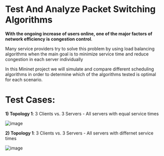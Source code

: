 # Test And Analyze Packet Switching Algorithms

**With the ongoing increase of users online, one of the major factors of network efficiency is congestion control**.

Many service providers try to solve this problem by using load balancing algorithms when the main goal is to minimize service time and reduce congestion in each server individually

In this Mininet project we will simulate and compare different scheduling algorithms in order to determine which of the algorithms tested is optimal for each scenario.

# Test Cases:

**1) Topology 1**: 3 Clients vs. 3 Servers - All servers with equal service times



![image](https://user-images.githubusercontent.com/92316457/185902828-b7ac0242-f850-4b9a-b4b2-33afce5b8190.png)

**2) Topology 1**: 3 Clients vs. 3 Servers - All servers with differnet service times



![image](https://user-images.githubusercontent.com/92316457/185903023-571d4603-424b-49b7-a249-0007f099c9da.png)
